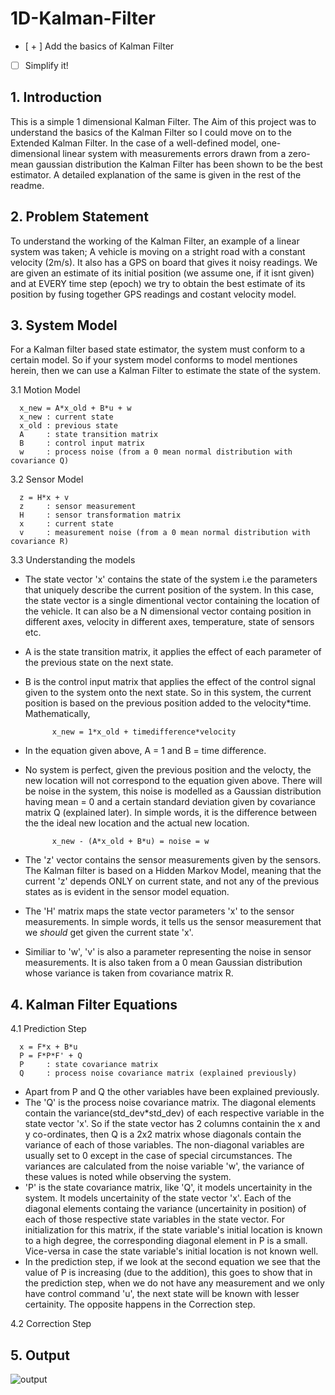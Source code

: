 # 1D-Kalman-Filter

- [ + ] Add the basics of Kalman Filter
- [   ] Simplify it!

## 1. Introduction

This is a simple 1 dimensional Kalman Filter. The Aim of this project was to understand the basics of the Kalman Filter so I could move on to the Extended Kalman Filter. 
In the case of a well-defined model, one-dimensional linear system with measurements errors drawn from a zero-mean gaussian distribution the Kalman Filter has been shown to be the best estimator. A detailed explanation of the same is given in the rest of the readme. 

## 2. Problem Statement
To understand the working of the Kalman Filter, an example of a linear system was taken; A vehicle is moving on a stright road with a constant velocity (2m/s). It also has a GPS on board that gives it noisy readings. We are given an estimate of its initial position (we assume one, if it isnt given) and at EVERY time step (epoch) we try to obtain the best estimate of its position by fusing together GPS readings and costant velocity model. 

## 3. System Model
For a Kalman filter based state estimator, the system must conform to a certain model. So if your system model conforms to model mentiones herein, then we can use a Kalman Filter to estimate the state of the system. 

3.1 Motion Model

      x_new = A*x_old + B*u + w
      x_new : current state
      x_old : previous state
      A     : state transition matrix
      B     : control input matrix
      w     : process noise (from a 0 mean normal distribution with covariance Q)
      
3.2 Sensor Model

      z = H*x + v
      z     : sensor measurement
      H     : sensor transformation matrix
      x     : current state 
      v     : measurement noise (from a 0 mean normal distribution with covariance R)

3.3 Understanding the models
      
- The state vector 'x' contains the state of the system i.e the parameters that uniquely describe the current position of the system. In this case, the state vector is a single dimentional vector containing the location of the vehicle. It can also be a N dimensional vector containg position in different axes, velocity in different axes, temperature, state of sensors etc.
- A is the state transition matrix, it applies the effect of each parameter of the previous state on the next state. 
- B is the control input matrix that applies the effect of the control signal given to the system onto the next state. So in this system, the current position is based on the previous position added to the velocity*time. Mathematically, 

            x_new = 1*x_old + timedifference*velocity 

- In the equation given above, A = 1 and B = time difference. 
- No system is perfect, given the previous position and the velocty, the new location will not correspond to the equation given above. There will be noise in the system, this noise is modelled as a Gaussian distribution having mean = 0 and a certain standard deviation given by covariance matrix Q (explained later). In simple words, it is the difference between the the ideal new location and the actual new location. 

            x_new - (A*x_old + B*u) = noise = w

- The 'z' vector contains the sensor measurements given by the sensors. The Kalman filter is based on a Hidden Markov Model, meaning that the current 'z' depends ONLY on current state, and not any of the previous states as is evident in the sensor model equation. 
- The 'H' matrix maps the state vector parameters 'x' to the sensor measurements. In simple words, it tells us the sensor measurement that we _should_ get given the current state 'x'. 
- Similiar to 'w', 'v' is also a parameter representing the noise in sensor measurements. It is also taken from a 0 mean Gaussian distribution whose variance is taken from covariance matrix R.  

## 4. Kalman Filter Equations 
      
4.1 Prediction Step

      x = F*x + B*u
      P = F*P*F' + Q
      P     : state covariance matrix
      Q     : process noise covariance matrix (explained previously)
      
- Apart from P and Q the other variables have been explained previously. 
- The 'Q' is the process noise covariance matrix. The diagonal elements contain the variance(std_dev*std_dev) of each respective variable in the state vector 'x'. So if the state vector has 2 columns containin the x and y co-ordinates, then Q is a 2x2 matrix whose diagonals contain the variance of each of those variables. The non-diagonal variables are usually set to 0 except in the case of special circumstances. The variances are calculated from the noise variable 'w', the variance of these values is noted while observing the system. 
- 'P' is the state covariance matrix, like 'Q', it models uncertainity in the system. It models uncertainity of the state vector 'x'. Each of the diagonal elements containg the variance (uncertainity in position) of each of those respective state variables in the state vector. For initialization for this matrix, if the state variable's initial location is known to a high degree, the corresponding diagonal element in P is a small. Vice-versa in case the state variable's initial location is not known well. 
- In the prediction step, if we look at the second equation we see that the value of P is increasing (due to the addition), this goes to show that in the prediction step, when we do not have any measurement and we only have control command 'u', the next state will be known with lesser certainity. The opposite happens in the Correction step. 

4.2 Correction Step 

## 5. Output

![output](https://cloud.githubusercontent.com/assets/8658591/9150817/5aba58dc-3e09-11e5-8afc-53cb8093559a.jpg)

      
